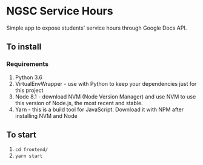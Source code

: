 # NGSC Service Hours
Simple app to expose students' service hours through Google Docs API.

## To install

### Requirements
1. Python 3.6
1. VirtualEnvWrapper - use with Python to keep your dependencies just for this project
1. Node 8.1 - download NVM (Node Version Manager) and use NVM to use this version of Node.js, the most recent and stable.
1. Yarn - this is a build tool for JavaScript. Download it with NPM after installing NVM and Node

## To start
1. `cd frontend/`
1. `yarn start`
